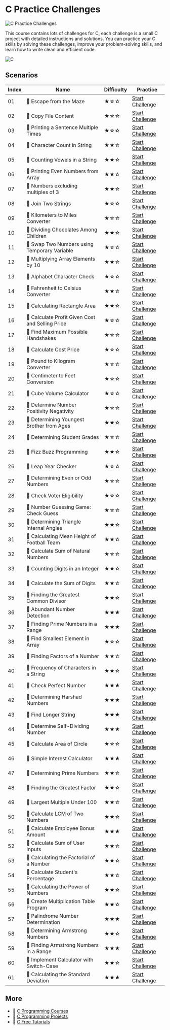 # C Practice Challenges

![C Practice Challenges](https://cover-creator.appbot.io/c-practice-challenges.png)

This course contains lots of challenges for C, each challenge is a small C project with detailed instructions and solutions. You can practice your C skills by solving these challenges, improve your problem-solving skills, and learn how to write clean and efficient code.

![C](https://img.shields.io/badge/C-whitesmoke?style=for-the-badge&logo=c)


## Scenarios

|   Index | Name                                            | Difficulty   | Practice                                                                   |
|---------|-------------------------------------------------|--------------|----------------------------------------------------------------------------|
|      01 | 🎯 Escape from the Maze                          | ★☆☆          | <a target='_blank' href='https://labex.io/labs/216602'>Start Challenge</a> |
|      02 | 🎯 Copy File Content                             | ★☆☆          | <a target='_blank' href='https://labex.io/labs/298173'>Start Challenge</a> |
|      03 | 🎯 Printing a Sentence Multiple Times            | ★☆☆          | <a target='_blank' href='https://labex.io/labs/113902'>Start Challenge</a> |
|      04 | 🎯 Character Count in String                     | ★★☆          | <a target='_blank' href='https://labex.io/labs/113837'>Start Challenge</a> |
|      05 | 🎯 Counting Vowels in a String                   | ★★☆          | <a target='_blank' href='https://labex.io/labs/113886'>Start Challenge</a> |
|      06 | 🎯 Printing Even Numbers from Array              | ★★☆          | <a target='_blank' href='https://labex.io/labs/113847'>Start Challenge</a> |
|      07 | 🎯 Numbers excluding multiples of 3              | ★★☆          | <a target='_blank' href='https://labex.io/labs/113888'>Start Challenge</a> |
|      08 | 🎯 Join Two Strings                              | ★☆☆          | <a target='_blank' href='https://labex.io/labs/113872'>Start Challenge</a> |
|      09 | 🎯 Kilometers to Miles Converter                 | ★☆☆          | <a target='_blank' href='https://labex.io/labs/113833'>Start Challenge</a> |
|      10 | 🎯 Dividing Chocolates Among Children            | ★★☆          | <a target='_blank' href='https://labex.io/labs/113843'>Start Challenge</a> |
|      11 | 🎯 Swap Two Numbers using Temporary Variable     | ★☆☆          | <a target='_blank' href='https://labex.io/labs/113913'>Start Challenge</a> |
|      12 | 🎯 Multiplying Array Elements by 10              | ★★☆          | <a target='_blank' href='https://labex.io/labs/113882'>Start Challenge</a> |
|      13 | 🎯 Alphabet Character Check                      | ★☆☆          | <a target='_blank' href='https://labex.io/labs/113826'>Start Challenge</a> |
|      14 | 🎯 Fahrenheit to Celsius Converter               | ★★☆          | <a target='_blank' href='https://labex.io/labs/113832'>Start Challenge</a> |
|      15 | 🎯 Calculating Rectangle Area                    | ★★☆          | <a target='_blank' href='https://labex.io/labs/113820'>Start Challenge</a> |
|      16 | 🎯 Calculate Profit Given Cost and Selling Price | ★☆☆          | <a target='_blank' href='https://labex.io/labs/113824'>Start Challenge</a> |
|      17 | 🎯 Find Maximum Possible Handshakes              | ★☆☆          | <a target='_blank' href='https://labex.io/labs/113876'>Start Challenge</a> |
|      18 | 🎯 Calculate Cost Price                          | ★☆☆          | <a target='_blank' href='https://labex.io/labs/113823'>Start Challenge</a> |
|      19 | 🎯 Pound to Kilogram Converter                   | ★☆☆          | <a target='_blank' href='https://labex.io/labs/113835'>Start Challenge</a> |
|      20 | 🎯 Centimeter to Feet Conversion                 | ★☆☆          | <a target='_blank' href='https://labex.io/labs/113831'>Start Challenge</a> |
|      21 | 🎯 Cube Volume Calculator                        | ★☆☆          | <a target='_blank' href='https://labex.io/labs/113857'>Start Challenge</a> |
|      22 | 🎯 Determine Number Positivity Negativity        | ★☆☆          | <a target='_blank' href='https://labex.io/labs/113829'>Start Challenge</a> |
|      23 | 🎯 Determining Youngest Brother from Ages        | ★★☆          | <a target='_blank' href='https://labex.io/labs/113859'>Start Challenge</a> |
|      24 | 🎯 Determining Student Grades                    | ★☆☆          | <a target='_blank' href='https://labex.io/labs/113864'>Start Challenge</a> |
|      25 | 🎯 Fizz Buzz Programming                         | ★★☆          | <a target='_blank' href='https://labex.io/labs/113900'>Start Challenge</a> |
|      26 | 🎯 Leap Year Checker                             | ★☆☆          | <a target='_blank' href='https://labex.io/labs/113828'>Start Challenge</a> |
|      27 | 🎯 Determining Even or Odd Numbers               | ★☆☆          | <a target='_blank' href='https://labex.io/labs/113827'>Start Challenge</a> |
|      28 | 🎯 Check Voter Eligibility                       | ★☆☆          | <a target='_blank' href='https://labex.io/labs/113892'>Start Challenge</a> |
|      29 | 🎯 Number Guessing Game: Check Guess             | ★☆☆          | <a target='_blank' href='https://labex.io/labs/113884'>Start Challenge</a> |
|      30 | 🎯 Determining Triangle Internal Angles          | ★★☆          | <a target='_blank' href='https://labex.io/labs/113871'>Start Challenge</a> |
|      31 | 🎯 Calculating Mean Height of Football Team      | ★★☆          | <a target='_blank' href='https://labex.io/labs/113878'>Start Challenge</a> |
|      32 | 🎯 Calculate Sum of Natural Numbers              | ★☆☆          | <a target='_blank' href='https://labex.io/labs/113911'>Start Challenge</a> |
|      33 | 🎯 Counting Digits in an Integer                 | ★★☆          | <a target='_blank' href='https://labex.io/labs/113839'>Start Challenge</a> |
|      34 | 🎯 Calculate the Sum of Digits                   | ★★☆          | <a target='_blank' href='https://labex.io/labs/113909'>Start Challenge</a> |
|      35 | 🎯 Finding the Greatest Common Divisor           | ★★☆          | <a target='_blank' href='https://labex.io/labs/113863'>Start Challenge</a> |
|      36 | 🎯 Abundant Number Detection                     | ★★★          | <a target='_blank' href='https://labex.io/labs/113817'>Start Challenge</a> |
|      37 | 🎯 Finding Prime Numbers in a Range              | ★★★          | <a target='_blank' href='https://labex.io/labs/113898'>Start Challenge</a> |
|      38 | 🎯 Find Smallest Element in Array                | ★☆☆          | <a target='_blank' href='https://labex.io/labs/113905'>Start Challenge</a> |
|      39 | 🎯 Finding Factors of a Number                   | ★★☆          | <a target='_blank' href='https://labex.io/labs/113849'>Start Challenge</a> |
|      40 | 🎯 Frequency of Characters in a String           | ★★☆          | <a target='_blank' href='https://labex.io/labs/113861'>Start Challenge</a> |
|      41 | 🎯 Check Perfect Number                          | ★★★          | <a target='_blank' href='https://labex.io/labs/113830'>Start Challenge</a> |
|      42 | 🎯 Determining Harshad Numbers                   | ★★★          | <a target='_blank' href='https://labex.io/labs/113868'>Start Challenge</a> |
|      43 | 🎯 Find Longer String                            | ★★★          | <a target='_blank' href='https://labex.io/labs/113853'>Start Challenge</a> |
|      44 | 🎯 Determine Self-Dividing Number                | ★★★          | <a target='_blank' href='https://labex.io/labs/113903'>Start Challenge</a> |
|      45 | 🎯 Calculate Area of Circle                      | ★☆☆          | <a target='_blank' href='https://labex.io/labs/113819'>Start Challenge</a> |
|      46 | 🎯 Simple Interest Calculator                    | ★★★          | <a target='_blank' href='https://labex.io/labs/113825'>Start Challenge</a> |
|      47 | 🎯 Determining Prime Numbers                     | ★★☆          | <a target='_blank' href='https://labex.io/labs/113896'>Start Challenge</a> |
|      48 | 🎯 Finding the Greatest Factor                   | ★★☆          | <a target='_blank' href='https://labex.io/labs/113866'>Start Challenge</a> |
|      49 | 🎯 Largest Multiple Under 100                    | ★★☆          | <a target='_blank' href='https://labex.io/labs/113867'>Start Challenge</a> |
|      50 | 🎯 Calculate LCM of Two Numbers                  | ★★☆          | <a target='_blank' href='https://labex.io/labs/113875'>Start Challenge</a> |
|      51 | 🎯 Calculate Employee Bonus Amount               | ★★★          | <a target='_blank' href='https://labex.io/labs/113845'>Start Challenge</a> |
|      52 | 🎯 Calculate Sum of User Inputs                  | ★★☆          | <a target='_blank' href='https://labex.io/labs/113818'>Start Challenge</a> |
|      53 | 🎯 Calculating the Factorial of a Number         | ★★☆          | <a target='_blank' href='https://labex.io/labs/113851'>Start Challenge</a> |
|      54 | 🎯 Calculate Student's Percentage                | ★★☆          | <a target='_blank' href='https://labex.io/labs/113855'>Start Challenge</a> |
|      55 | 🎯 Calculating the Power of Numbers              | ★★☆          | <a target='_blank' href='https://labex.io/labs/113894'>Start Challenge</a> |
|      56 | 🎯 Create Multiplication Table Program           | ★★☆          | <a target='_blank' href='https://labex.io/labs/113880'>Start Challenge</a> |
|      57 | 🎯 Palindrome Number Determination               | ★★★          | <a target='_blank' href='https://labex.io/labs/113890'>Start Challenge</a> |
|      58 | 🎯 Determining Armstrong Numbers                 | ★★☆          | <a target='_blank' href='https://labex.io/labs/113821'>Start Challenge</a> |
|      59 | 🎯 Finding Armstrong Numbers in a Range          | ★★★          | <a target='_blank' href='https://labex.io/labs/113822'>Start Challenge</a> |
|      60 | 🎯 Implement Calculator with Switch-Case         | ★★☆          | <a target='_blank' href='https://labex.io/labs/113841'>Start Challenge</a> |
|      61 | 🎯 Calculating the Standard Deviation            | ★★★          | <a target='_blank' href='https://labex.io/labs/113907'>Start Challenge</a> |

## More

- 🔗 [C Programming Courses](https://github.com/labex-labs/awesome-programming-courses)
- 🔗 [C Programming Projects](https://github.com/labex-labs/awesome-programming-projects)
- 🔗 [C Free Tutorials](https://github.com/labex-labs/c-free-tutorials)

